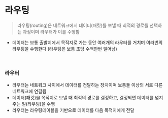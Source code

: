 # 라우팅

> 라우팅(routing)은 네트워크에서 데이터(패킷)를 보낼 때 최적의 경로를 선택하는 과정이며
라우터가 이를 수행함
> 
- 데이터는 보통 출발지에서 목적지로 가는 동안 여러개의 라우터를 거치며 여러번의 라우팅을 수행한다 (라우팅은 보통 초당 수백만번 일어남)

</br>

### 라우터

- 라우터는 네트워크 사이에서 데이터를 전달하는 장치이며 보통둘 이상의 서로 다른 네트워크에 연결됨
- 데이터(패킷)을 목적지로 보낼 때 최적의 경로를 결정하고, 결정되면 데이터를 넘겨주는 일(라우팅)을 수행
- 라우터는 라우팅테이블을 기반으로 데이터를 다음 목적지에게 전달
